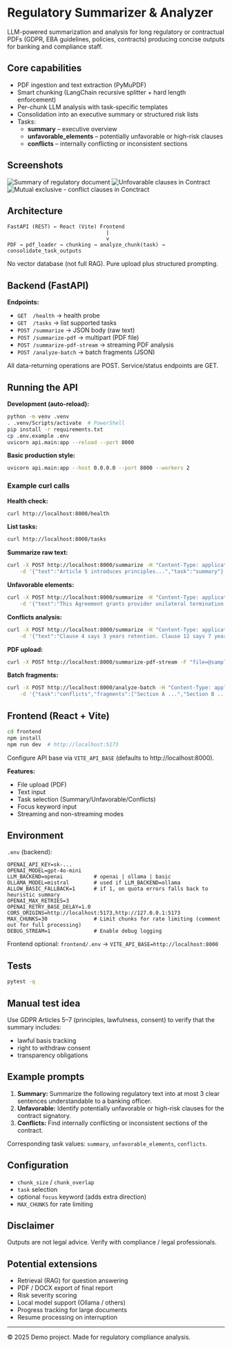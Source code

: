 # Regulatory Summarizer & Analyzer

LLM-powered summarization and analysis for long regulatory or contractual PDFs (GDPR, EBA guidelines, policies, contracts) producing concise outputs for banking and compliance staff.

## Core capabilities
* PDF ingestion and text extraction (PyMuPDF)
* Smart chunking (LangChain recursive splitter + hard length enforcement)
* Per-chunk LLM analysis with task-specific templates
* Consolidation into an executive summary or structured risk lists
* Tasks:
	* **summary** – executive overview
	* **unfavorable_elements** – potentially unfavorable or high-risk clauses
	* **conflicts** – internally conflicting or inconsistent sections

## Screenshots
![Summary of regulatory document](img/summary1.png)
![Unfovarable clauses in Contract](img/unfovarable_clauses.png)
![Mutual exclusive - conflict clauses in Conctract](img/conflict.png)

## Architecture
```
FastAPI (REST) ← React (Vite) Frontend
								|
								v
PDF → pdf_loader → chunking → analyze_chunk(task) → consolidate_task_outputs
```
No vector database (not full RAG). Pure upload plus structured prompting.

## Backend (FastAPI)
**Endpoints:**
- `GET  /health` → health probe
- `GET  /tasks` → list supported tasks
- `POST /summarize` → JSON body (raw text)
- `POST /summarize-pdf` → multipart (PDF file)
- `POST /summarize-pdf-stream` → streaming PDF analysis
- `POST /analyze-batch` → batch fragments (JSON)

All data-returning operations are POST. Service/status endpoints are GET.

## Running the API
**Development (auto-reload):**
```bash
python -m venv .venv
. .venv/Scripts/activate  # PowerShell
pip install -r requirements.txt
cp .env.example .env
uvicorn api.main:app --reload --port 8000
```
**Basic production style:**
```bash
uvicorn api.main:app --host 0.0.0.0 --port 8000 --workers 2
```

### Example curl calls
**Health check:**
```bash
curl http://localhost:8000/health
```
**List tasks:**
```bash
curl http://localhost:8000/tasks
```
**Summarize raw text:**
```bash
curl -X POST http://localhost:8000/summarize -H "Content-Type: application/json" \
	-d '{"text":"Article 5 introduces principles...","task":"summary"}'
```
**Unfavorable elements:**
```bash
curl -X POST http://localhost:8000/summarize -H "Content-Type: application/json" \
	-d '{"text":"This Agreement grants provider unilateral termination...","task":"unfavorable_elements"}'
```
**Conflicts analysis:**
```bash
curl -X POST http://localhost:8000/summarize -H "Content-Type: application/json" \
	-d '{"text":"Clause 4 says 3 years retention. Clause 12 says 7 years.","task":"conflicts"}'
```
**PDF upload:**
```bash
curl -X POST http://localhost:8000/summarize-pdf-stream -F "file=@sample.pdf" -F "task=conflicts" -F "focus=mutual exclusive terms"
```
**Batch fragments:**
```bash
curl -X POST http://localhost:8000/analyze-batch -H "Content-Type: application/json" \
	-d '{"task":"conflicts","fragments":["Section A ...","Section B ..."]}'
```

## Frontend (React + Vite)
```bash
cd frontend
npm install
npm run dev  # http://localhost:5173
```
Configure API base via `VITE_API_BASE` (defaults to http://localhost:8000).

**Features:**
- File upload (PDF)
- Text input
- Task selection (Summary/Unfavorable/Conflicts)
- Focus keyword input
- Streaming and non-streaming modes

## Environment
`.env` (backend):
```env
OPENAI_API_KEY=sk-...
OPENAI_MODEL=gpt-4o-mini
LLM_BACKEND=openai          # openai | ollama | basic
OLLAMA_MODEL=mistral        # used if LLM_BACKEND=ollama
ALLOW_BASIC_FALLBACK=1      # if 1, on quota errors falls back to heuristic summary
OPENAI_MAX_RETRIES=3
OPENAI_RETRY_BASE_DELAY=1.0
CORS_ORIGINS=http://localhost:5173,http://127.0.0.1:5173
MAX_CHUNKS=30               # Limit chunks for rate limiting (comment out for full processing)
DEBUG_STREAM=1              # Enable debug logging
```
Frontend optional: `frontend/.env` → `VITE_API_BASE=http://localhost:8000`

## Tests
```bash
pytest -q
```

## Manual test idea
Use GDPR Articles 5–7 (principles, lawfulness, consent) to verify that the summary includes:
- lawful basis tracking
- right to withdraw consent  
- transparency obligations

## Example prompts
1. **Summary:** Summarize the following regulatory text into at most 3 clear sentences understandable to a banking officer.
2. **Unfavorable:** Identify potentially unfavorable or high-risk clauses for the contract signatory.
3. **Conflicts:** Find internally conflicting or inconsistent sections of the contract.

Corresponding task values: `summary`, `unfavorable_elements`, `conflicts`.

## Configuration
- `chunk_size` / `chunk_overlap`
- `task` selection
- optional `focus` keyword (adds extra direction)
- `MAX_CHUNKS` for rate limiting

## Disclaimer
Outputs are not legal advice. Verify with compliance / legal professionals.

## Potential extensions
- Retrieval (RAG) for question answering
- PDF / DOCX export of final report
- Risk severity scoring
- Local model support (Ollama / others)
- Progress tracking for large documents
- Resume processing on interruption

---
© 2025 Demo project. Made for regulatory compliance analysis.
